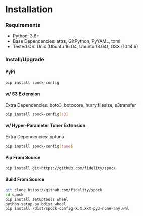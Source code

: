 # Installation

### Requirements

* Python: 3.6+
* Base Dependencies: attrs, GitPython, PyYAML, toml
* Tested OS: Unix (Ubuntu 16.04, Ubuntu 18.04), OSX (10.14.6)

### Install/Upgrade

#### PyPi
```bash
pip install spock-config
```

#### w/ S3 Extension

Extra Dependencies: boto3, botocore, hurry.filesize, s3transfer

```bash
pip install spock-config[s3]
```

#### w/ Hyper-Parameter Tuner Extension

Extra Dependencies: optuna

```bash
pip install spock-config[tune]
```

#### Pip From Source
```bash
pip install git+https://github.com/fidelity/spock
```

#### Build From Source
```bash
git clone https://github.com/fidelity/spock
cd spock
pip install setuptools wheel
python setup.py bdist_wheel
pip install /dist/spock-config-X.X.XxX-py3-none-any.whl
```